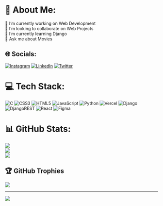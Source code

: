 # 💫 About Me:
🔭 I’m currently working on Web Development<br>👯 I’m looking to collaborate on Web Projects<br>🌱 I’m currently learning Django<br>💬 Ask me about Movies


## 🌐 Socials:
[![Instagram](https://img.shields.io/badge/Instagram-%23E4405F.svg?logo=Instagram&logoColor=white)](https://instagram.com/hel_l_boy77) [![LinkedIn](https://img.shields.io/badge/LinkedIn-%230077B5.svg?logo=linkedin&logoColor=white)](https://linkedin.com/in/maddula-virasith) [![Twitter](https://img.shields.io/badge/Twitter-%231DA1F2.svg?logo=Twitter&logoColor=white)](https://twitter.com/virasith2905) 

# 💻 Tech Stack:
![C](https://img.shields.io/badge/c-%2300599C.svg?style=flat&logo=c&logoColor=white) ![CSS3](https://img.shields.io/badge/css3-%231572B6.svg?style=flat&logo=css3&logoColor=white) ![HTML5](https://img.shields.io/badge/html5-%23E34F26.svg?style=flat&logo=html5&logoColor=white) ![JavaScript](https://img.shields.io/badge/javascript-%23323330.svg?style=flat&logo=javascript&logoColor=%23F7DF1E) ![Python](https://img.shields.io/badge/python-3670A0?style=flat&logo=python&logoColor=ffdd54) ![Vercel](https://img.shields.io/badge/vercel-%23000000.svg?style=flat&logo=vercel&logoColor=white) ![Django](https://img.shields.io/badge/django-%23092E20.svg?style=flat&logo=django&logoColor=white) ![DjangoREST](https://img.shields.io/badge/DJANGO-REST-ff1709?style=flat&logo=django&logoColor=white&color=ff1709&labelColor=gray) ![React](https://img.shields.io/badge/react-%2320232a.svg?style=flat&logo=react&logoColor=%2361DAFB) 	![Figma](https://img.shields.io/badge/figma-%23F24E1E.svg?style=flat&logo=figma&logoColor=white)
# 📊 GitHub Stats:
![](https://github-readme-stats.vercel.app/api?username=virasith05&theme=radical&hide_border=false&include_all_commits=true&count_private=true)<br/>
![](https://github-readme-streak-stats.herokuapp.com/?user=virasith05&theme=radical&hide_border=false)<br/>
![](https://github-readme-stats.vercel.app/api/top-langs/?username=virasith05&theme=radical&hide_border=false&include_all_commits=true&count_private=true&layout=compact)

## 🏆 GitHub Trophies
![](https://github-profile-trophy.vercel.app/?username=virasith05&theme=radical&no-frame=false&no-bg=true&margin-w=4)

---
[![](https://visitcount.itsvg.in/api?id=virasith05&icon=0&color=0)](https://visitcount.itsvg.in)

<!-- Proudly created with GPRM ( https://gprm.itsvg.in ) -->
